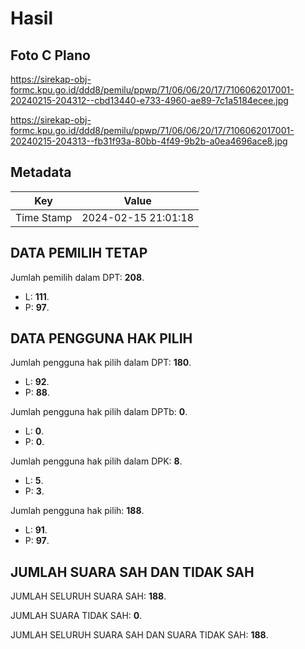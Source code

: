 # Hasil

## Foto C Plano

https://sirekap-obj-formc.kpu.go.id/ddd8/pemilu/ppwp/71/06/06/20/17/7106062017001-20240215-204312--cbd13440-e733-4960-ae89-7c1a5184ecee.jpg

https://sirekap-obj-formc.kpu.go.id/ddd8/pemilu/ppwp/71/06/06/20/17/7106062017001-20240215-204313--fb31f93a-80bb-4f49-9b2b-a0ea4696ace8.jpg


## Metadata

| Key        | Value               |
| ---------- | ------------------- |
| Time Stamp | 2024-02-15 21:01:18 |


## DATA PEMILIH TETAP

Jumlah pemilih dalam DPT: **208**.
 * L: **111**.
 * P: **97**.

## DATA PENGGUNA HAK PILIH

Jumlah pengguna hak pilih dalam DPT: **180**.
 * L: **92**.
 * P: **88**.

Jumlah pengguna hak pilih dalam DPTb: **0**.
 * L: **0**.
 * P: **0**.

Jumlah pengguna hak pilih dalam DPK: **8**.
 * L: **5**.
 * P: **3**.

Jumlah pengguna hak pilih: **188**.
 * L: **91**.
 * P: **97**.

## JUMLAH SUARA SAH DAN TIDAK SAH

JUMLAH SELURUH SUARA SAH: **188**.

JUMLAH SUARA TIDAK SAH: **0**.

JUMLAH SELURUH SUARA SAH DAN SUARA TIDAK SAH: **188**.



